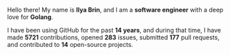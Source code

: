 Hello there! My name is **Ilya Brin**, and I am a **software engineer** with a deep love for **Golang**.

I have been using GitHub for the past **14 years**, and during that time, I have made **5721** contributions, opened **283** issues, submitted **177** pull requests, and contributed to **14** open-source projects.

